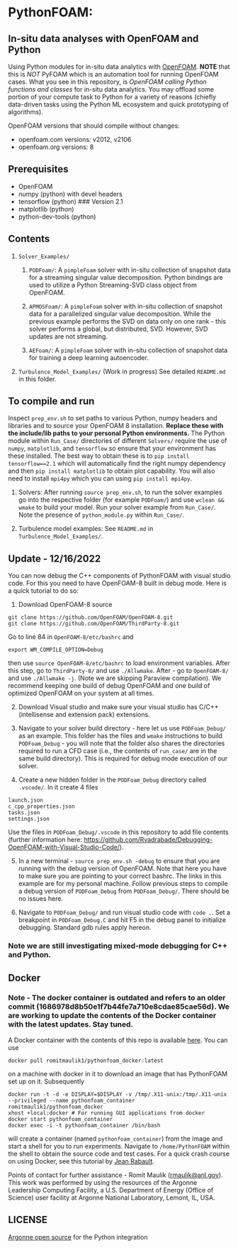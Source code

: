 # PythonFOAM:
## In-situ data analyses with OpenFOAM and Python

Using Python modules for in-situ data analytics with [OpenFOAM](https://www.openfoam.com).
**NOTE** that this is _NOT_ PyFOAM which is an automation tool for running OpenFOAM cases. What you see in this repository, is _OpenFOAM calling Python functions and classes_ for in-situ data analytics. You may offload some portion of your compute task to Python for a variety of reasons (chiefly data-driven tasks using the Python ML ecosystem and quick prototyping of algorithms).

OpenFOAM versions that should compile without changes:
- openfoam.com versions: v2012, v2106
- openfoam.org versions: 8

## Prerequisites

- OpenFOAM
- numpy (python) with devel headers
- tensorflow (python) ### Version 2.1
- matplotlib (python)
- python-dev-tools (python)

## Contents
1. `Solver_Examples/`
	1. `PODFoam/`: A `pimpleFoam` solver with in-situ collection of snapshot data for a streaming singular value decomposition. Python bindings are used to utilize a Python Streaming-SVD class object from OpenFOAM.

	2. `APMOSFoam/`: A `pimpleFoam` solver with in-situ collection of snapshot data for a parallelized singular value decomposition. While the previous example performs the SVD on data only on one rank - this solver performs a global, but distributed, SVD. However, SVD updates are not streaming.

	3. `AEFoam/`: A `pimpleFoam` solver with in-situ collection of snapshot data for training a deep learning autoencoder. 

2. `Turbulence_Model_Examples/` (Work in progress)
	See detailed `README.md` in this folder.

## To compile and run

Inspect `prep_env.sh` to set paths to various Python, numpy headers and libraries and to source your OpenFOAM 8 installation. **Replace these with the include/lib paths to your personal Python environments.** The Python module within `Run_Case/` directories of different `Solvers/` require the use of `numpy`, `matplotlib`, and `tensorflow` so ensure that your environment has these installed. The best way to obtain these is to `pip install tensorflow==2.1` which will automatically find the right numpy dependency and then `pip install matplotlib` to obtain plot capability. You will also need to install `mpi4py` which you can using `pip install mpi4py`.

1. Solvers: After running `source prep_env.sh`, to run the solver examples go into the respective folder (for example `PODFoam/`) and use `wclean && wmake` to build your model. Run your solver example from `Run_Case/`. Note the presence of `python_module.py` within `Run_Case/`.

2. Turbulence model examples: See `README.md` in `Turbulence_Model_Examples/`.

## Update - 12/16/2022

You can now debug the C++ components of PythonFOAM with visual studio code. For this you need to have OpenFOAM-8 built in debug mode. Here is a quick tutorial to do so:

1. Download OpenFOAM-8 source
```
git clone https://github.com/OpenFOAM/OpenFOAM-8.git
git clone https://github.com/OpenFOAM/ThirdParty-8.git
```
Go to line 84 in `OpenFOAM-8/etc/bashrc` and 
```
export WM_COMPILE_OPTION=Debug
```
then use `source OpenFOAM-8/etc/bashrc` to load environment variables. After this step, go to `ThirdParty-8/` and use `./Allwmake`. After - go to `OpenFOAM-8/` and use `./Allwmake -j`. (Note we are skipping Paraview compilation). We recommend keeping one build of debug OpenFOAM and one build of optimized OpenFOAM on your system at all times.

2. Download Visual studio and make sure your visual studio has C/C++ (intellisense and extension pack) extensions. 

3. Navigate to your solver build directory - here let us use `PODFoam_Debug/` as an example. This folder has the files and `wmake` instructions to build `PODFoam_Debug` - you will note that the folder also shares the directories required to run a CFD case (i.e., the contents of `run_case/` are in the same build directory). This is required for debug mode execution of our solver. 

4. Create a new hidden folder in the `PODFoam_Debug` directory called `.vscode/`. In it create 4 files
```
launch.json
c_cpp_properties.json
tasks.json
settings.json
```
Use the files in `PODFoam_Debug/.vscode` in this repository to add file contents (further information here: https://github.com/Rvadrabade/Debugging-OpenFOAM-with-Visual-Studio-Code/).

5. In a new terminal - `source prep_env.sh -debug` to ensure that you are running with the debug version of OpenFOAM. Note that here you have to make sure you are pointing to your correct bashrc. The links in this example are for my personal machine. Follow previous steps to compile a debug version of `PODFoam_Debug` from `PODFoam_Debug/`. There should be no issues here.

6. Navigate to `PODFoam_Debug/` and run visual studio code with `code .`. Set a breakpoint in `PODFoam_Debug.C` and hit F5 in the debug panel to initialize debugging. Standard gdb rules apply hereon.

### Note we are still investigating mixed-mode debugging for C++ and Python.


## Docker

### Note - The docker container is outdated and refers to an older commit (1686978d8b50e1f7b44fe7a710e8cdae85cae56d). We are working to update the contents of the Docker container with the latest updates. Stay tuned.

A Docker container with the contents of this repo is available [here](https://hub.docker.com/repository/docker/romitmaulik1/pythonfoam_docker). You can use 

```docker pull romitmaulik1/pythonfoam_docker:latest``` 

on a machine with docker in it to download an image that has PythonFOAM set up on it. Subsequently

```
docker run -t -d -e DISPLAY=$DISPLAY -v /tmp/.X11-unix:/tmp/.X11-unix --privileged --name pythonfoam_container romitmaulik1/pythonfoam_docker
xhost +local:docker # For running GUI applications from docker
docker start pythonfoam_container
docker exec -i -t pythonfoam_container /bin/bash
```

will create a container (named `pythonfoam_container`) from the image and start a shell for you to run experiments. Navigate to `/home/PythonFOAM` within the shell to obtain the source code and test cases. For a quick crash course on using Docker, see this tutorial by [Jean Rabault](https://github.com/jerabaul29/Cylinder2DFlowControlDRLParallel/blob/master/Docker/README_container.md). 

Points of contact for further assistance - Romit Maulik (rmaulik@anl.gov). This work was performed by using the resources of the Argonne Leadership Computing Facility, a U.S. Department of Energy (Office of Science) user facility at Argonne National Laboratory, Lemont, IL, USA. 

## LICENSE

[Argonne open source](LICENSE) for the Python integration
